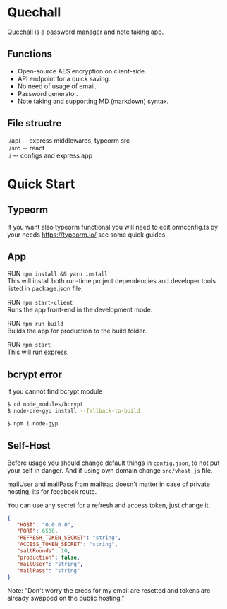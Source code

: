 # Quechall
[Quechall](https://quechall.space) is a password manager and note taking app.

## Functions
- Open-source AES encryption on client-side.
- API endpoint for a quick saving.
- No need of usage of email.
- Password generator.
- Note taking and supporting MD (markdown) syntax.

## File structre
./api -- express middlewares, typeorm src<br/>
./src -- react<br/>
./ -- configs and express app<br/>


# Quick Start
## Typeorm
If you want also typeorm functional you will need to edit ormconfig.ts by your needs
<https://typeorm.io/> see some quick guides

## App
RUN `npm install && yarn install`<br/>
This will install both run-time project dependencies and developer tools listed in package.json file.

RUN `npm start-client` <br/>
Runs the app front-end in the development mode.

RUN `npm run build`<br/>
Builds the app for production to the build folder.

RUN `npm start`<br/>
This will run express.

## bcrypt error
if you cannot find bcrypt module
```bash
$ cd node_modules/bcrypt
$ node-pre-gyp install --fallback-to-build

$ npm i node-gyp
```

## Self-Host
Before usage you should change default things in `config.json`, to not put your self in danger.
And if using own domain change `src/vhost.js` file.

mailUser and mailPass from mailtrap doesn't matter in case of private hosting, its for feedback route.

You can use any secret for a refresh and access token, just change it.

```json
{
   "HOST": "0.0.0.0",
   "PORT": 6500,
   "REFRESH_TOKEN_SECRET": "string",
   "ACCESS_TOKEN_SECRET": "string",
   "saltRounds": 10,
   "production": false,
   "mailUser": "string",
   "mailPass": "string"
}
```

Note: "Don't worry the creds for my email are resetted and tokens are already swapped on the public hosting."

